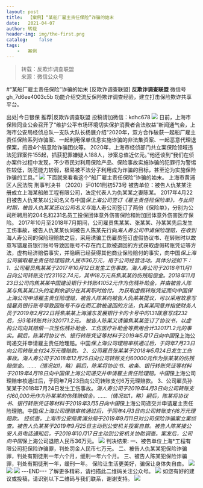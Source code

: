 ```yaml
---
layout:	post
title:	【案例】“某船厂雇主责任保险”诈骗的始末
date:	2021-04-07
author:	转载
header-img:	img/the-first.png
catalog:	false
tags:
	-	案例
---
```


<blockquote><p>转载：反欺诈调查联盟<br>
来源：微信公众号</p></blockquote>

#“某船厂雇主责任保险”诈骗的始末
[反欺诈调查联盟]
**反欺诈调查联盟**
微信号gh_7d6ee4003c5b
功能介绍交流反保险欺诈调查经验，建立打击保险欺诈共享平台。

出处|今日银保
推荐|反欺诈调查联盟
投稿请加微信：kdhc678
![]({{site.baseurl}}/postimg/L6usUGPiatBQzgx6NF6B6ialIMADRoBtIQqANmiaIFibJticsWXyxQnibn6YRg9I9b2PejK4xBoN2hsSrcHWp5iaG6c4A.jpeg)
日前，上海市保险同业公会召开了“维护公平市场环境切实保护消费者合法权益”新闻通气会，上海市公安局经侦总队一支队大队长杨展介绍“2020年，双方合作破获一起船厂雇主责任保险系列诈骗案、一起利用保单信息实施诈骗的非法集资案、一起恶意代理退保案，捣毁4个航意险诈骗团伙等。
2020年，上海市经侦部门共立案保险领域违法犯罪案件155起，抓获犯罪嫌疑人188人，涉案总值近亿元。”他还谈到“我们在侦办案件过程中发现，不少市民对利用保险产品、保险事故实施诈骗的犯罪行为警惕性较低，防范能力较弱，极易被不法分子利用成为诈骗的目标，甚至沦为实施保险诈骗的工具。”
![]({{site.baseurl}}/postimg/L6usUGPiatBQzgx6NF6B6ialIMADRoBtIQLHXCiaKQcJ5gp6ffPEPyg2PgibotR9oWZkJM9ZmQ4tajUyqJwuJd8rog.jpeg)
下面就来看看这个“船厂雇主责任保险”诈骗的始末。
上海市黄浦区人民法院
刑事判决书
（2020）沪0101刑初573号
被告单位：被告人仇某某注册成立上海某船舶工程有限公司，法定代表人为仇某某之妻陈某。
2017年4月22日被告人仇某某以公司名义与中国*保上海公司签订《雇主责任险保险单》，与此同时期，被告人仇某某还以公司名义与*海人寿公司签订了两份《保险单》，分别为公司所聘用的204名和231名员工投保团体意外伤害保险和附加团体意外伤害医疗保险。
2017年10月至2018年7月期间，公司雇员焦某某、张某某、孙某某先后发生工伤事故，被告人仇某某伙同被告人陈某先行向*海人寿公司申请保险理赔，在收到*海人寿公司的保险理赔款之后，采用诱骗工伤雇员签订虚假协议书、在转账时以故意写错雇员银行账号导致因账号不存在而汇款被退回的方式获取虚假转账凭证等方法，虚构经济赔偿事实，并隐瞒已经获得其他商业保险赔付的事实，向中国*保上海公司骗取雇主责任险理赔款人民币36万元，用于公司经营活动。具体分述如下：
1、公司雇员焦某某于2017年10月12日发生工伤事故。*海人寿公司于2018年11月1日向公司转账支付231162.74元，其中18万元系焦某某的伤残赔偿金。2018年11月23日公司向焦某某中国建设银行卡转账41052元作为伤残补助金，并由被告人陈某与焦某某口头约定剩余部分在其离职时给付。
为获取虚假转账凭证而向中国*保上海公司申请雇主责任险理赔，被告人陈某向被告人仇某某提议，可以采用故意写错雇员银行账号导致因账号不存在而汇款被退回的方法，仇某某同意并指使财务人员于2019年2月22日将焦某某上海浦东发展银行卡的卡号中的131故意写成232后，分3笔转账共计320171.2元。
被告人陈某又诱骗焦某某签订了协议书，以虚构公司向其赔偿一次性伤残补助金、工伤医疗补助金等费用合计320171.2元的事实。嗣后，陈某将协议书、银行转账凭证等材料于2019年5月17日向中国*保上海公司递交并申请雇主责任险理赔。中国*保上海公司理赔审核通过后，于同年7月23日向公司转账支付24万元理赔款。
2、公司雇员张某某于2018年5月24日发生工伤事故。*海人寿公司于2018年12月25日向公司转账支付60000元作为张某某的伤残赔偿金。……（情况如1，略）嗣后，陈某将协议书、收条、银行转账凭证等材料于2019年4月18日向中国*保上海公司递交并申请雇主责任险理赔。中国*保上海公司理赔审核通过后，于同年7月23日向公司转账支付6万元理赔款。
3、公司雇员孙某某于2018年7月24日发生工伤事故。*海人寿公司于2019年4月3日向公司转账支付60,000元作为孙某某的伤残赔偿金。……（情况如1，略）嗣后，陈某将协议书、银行转账凭证等材料于2019年3月5日向中国*保上海公司递交并申请雇主责任险理赔。中国*保上海公司理赔审核通过后，于同年4月3日向公司转账支付6万元理赔款。
经侦查，上海市公安局黄浦分局于2019年9月11日对公司保险诈骗案立案侦查。被告人仇某某于2019年9月25日主动到公安机关投案自首。被告人陈某接公安人员电话通知后，于2019年10月17日主动到公安机关协助调查。案发后，公司向中国*保上海公司退赔人民币36万元。
![]({{site.baseurl}}/postimg/L6usUGPiatBQzgx6NF6B6ialIMADRoBtIQ0tofpI5zb8Ya7TVjPXPylbJrnYvNYdSGhyF2FUg2Vcy7rLlE6qU5Lw.jpeg)
判决结果:
一、被告单位上海*工程有限公司犯保险诈骗罪，判处罚金人民币七万元。
二、被告人仇某某犯保险诈骗罪，判处有期徒刑一年六个月，缓刑一年六个月。
三、被告人陈某犯保险诈骗罪，判处有期徒刑一年，缓刑一年。
保险让生活更美好，骗保让身体失自由。
![]({{site.baseurl}}/postimg/L6usUGPiatBQzgx6NF6B6ialIMADRoBtIQ2PjTU09pxwvpVTEFMDIKWkWBq7e9lhmDKwWlqgFw5M2r0ibQ9gyPbkA.jpeg)
![]({{site.baseurl}}/postimg/L6usUGPiatBSs5Yxdp5NU9dpdqWanE7Mq7XpTo0mwlia1gia9NNFGTRYKdpVvrK2KgpAPictg52F8U9sicXI1jQ1dzA.jpeg)
![]({{site.baseurl}}/postimg/L6usUGPiatBRHiaTnBLKdskSP3wYDcZtJf2f60h3UdpFM6GSwK7CCH2tbN5oylMEt626eF9adsGd1vhInpcsALqA.png)
\---END---
了解更多精彩，请扫描此二维码关注公众号。
![]({{site.baseurl}}/postimg/L6usUGPiatBSs5Yxdp5NU9dpdqWanE7MqCqBlT3XLvPJX3Gf5uyzzsibZ3VPBdLY8ianrrF0435iblVibnnsnhQtsrA.png)
如您有好的建议或投稿，请识别以下二维码与我们联系，谢谢支持。
![]({{site.baseurl}}/postimg/L6usUGPiatBThjb2l9CE1XFs2QaicBj3pfnibvSibuBID2X4x6zEyvcMLWgTj74RdpicAib04Bn1Dianb55sZt1kpfvyA.jpeg)

